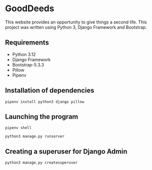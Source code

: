 # GoodDeeds
This website provides an opportunity to give things a second life. This project was written using Python 3, Django Framework and Bootstrap.

## Requirements
- Python 3.12
- Django Framework
- Bootstrap-5.3.3
- Pillow
- Pipenv

## Installation of dependencies
```
pipenv install python3 django pillow
```

## Launching the program
```
pipenv shell
```
```
python3 manage.py runserver
```

## Creating a superuser for Django Admin
```
python3 manage.py createsuperuser
```